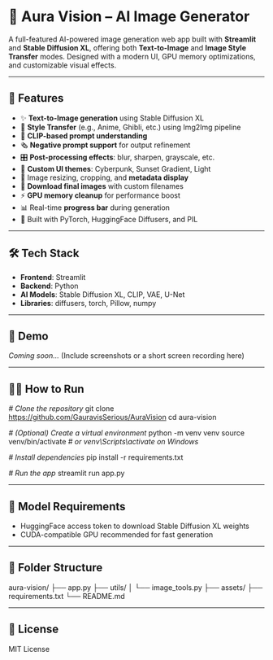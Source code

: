 # <a name="aura-vision-ai-image-generator"></a>🔮 Aura Vision – AI Image Generator
A full-featured AI-powered image generation web app built with **Streamlit** and **Stable Diffusion XL**, offering both **Text-to-Image** and **Image Style Transfer** modes. Designed with a modern UI, GPU memory optimizations, and customizable visual effects.

-----
## <a name="features"></a>🚀 Features
- ✨ **Text-to-Image generation** using Stable Diffusion XL
- 🎨 **Style Transfer** (e.g., Anime, Ghibli, etc.) using Img2Img pipeline
- 🧠 **CLIP-based prompt understanding**
- 🗞️ **Negative prompt support** for output refinement
- 🎛️ **Post-processing effects**: blur, sharpen, grayscale, etc.
- 🌈 **Custom UI themes**: Cyberpunk, Sunset Gradient, Light
- 📏 Image resizing, cropping, and **metadata display**
- 💾 **Download final images** with custom filenames
- ⚡ **GPU memory cleanup** for performance boost
- 📊 Real-time **progress bar** during generation
- 🧠 Built with PyTorch, HuggingFace Diffusers, and PIL
-----
## <a name="tech-stack"></a>🛠️ Tech Stack
- **Frontend**: Streamlit
- **Backend**: Python
- **AI Models**: Stable Diffusion XL, CLIP, VAE, U-Net
- **Libraries**: diffusers, torch, Pillow, numpy
-----
## <a name="demo"></a>📸 Demo
*Coming soon…*
(Include screenshots or a short screen recording here)

-----
## <a name="how-to-run"></a>🧑‍💻 How to Run
*# Clone the repository*
git clone https://github.com/GauravisSerious/AuraVision
cd aura-vision

*# (Optional) Create a virtual environment*
python -m venv venv
source venv/bin/activate  *# or venv\Scripts\activate on Windows*

*# Install dependencies*
pip install -r requirements.txt

*# Run the app*
streamlit run app.py

-----
## <a name="model-requirements"></a>🧠 Model Requirements
- HuggingFace access token to download Stable Diffusion XL weights
- CUDA-compatible GPU recommended for fast generation
-----
## <a name="folder-structure"></a>📃 Folder Structure
aura-vision/
├── app.py
├── utils/
│   └── image\_tools.py
├── assets/
├── requirements.txt
└── README.md

-----
## <a name="license"></a>📓 License
MIT License
